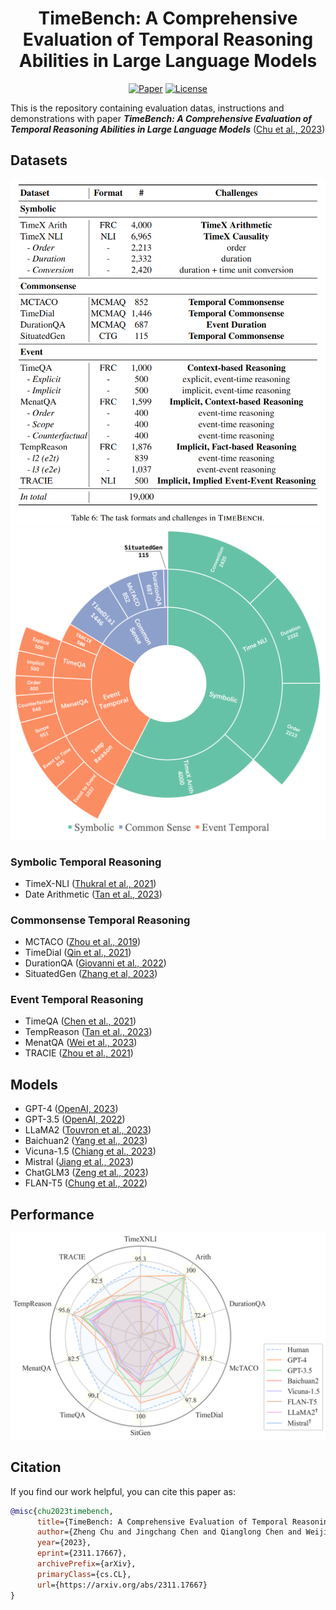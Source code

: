 <div align="center">
<h1>
TimeBench: A Comprehensive Evaluation of
Temporal Reasoning Abilities in Large Language Models
</h1>
</div>

<div align="center">
    <a href="https://doi.org/10.48550/arXiv.2311.17667"><img src="https://img.shields.io/badge/arXiv-2311.17667-b31b1b.svg" alt="Paper"></a>
    <!-- <a href="https://github.com/zchuz/TimeBench"><img src="https://img.shields.io/github/last-commit/zchuz/TimeBench?color=blue" alt="Github"></a> -->
    <a href="https://github.com/zchuz/TimeBench/blob/main/LICENSE"> <img alt="License" src="https://img.shields.io/github/license/zchuz/TimeBench?color=green"> </a>
</div>

This is the repository containing evaluation datas, instructions and demonstrations with paper _**TimeBench: A Comprehensive Evaluation of Temporal Reasoning Abilities in
  Large Language Models**_ ([Chu et al., 2023](https://arxiv.org/abs/2311.17667))

## Datasets
![](assets/dataset.png)
![](assets/sunburst.png)

### Symbolic Temporal Reasoning
- TimeX-NLI ([Thukral et al., 2021](https://doi.org/10.18653/v1/2021.blackboxnlp-1.31))
- Date Arithmetic ([Tan et al., 2023](https://doi.org/10.18653/v1/2023.acl-long.828))
### Commonsense Temporal Reasoning
- MCTACO ([Zhou et al., 2019](https://doi.org/10.18653/v1/D19-1332))
- TimeDial ([Qin et al., 2021](https://doi.org/10.18653/v1/2021.acl-long.549))
- DurationQA ([Giovanni et al., 2022](https://aclanthology.org/2022.lrec-1.473))
- SituatedGen ([Zhang et al, 2023](https://doi.org/10.48550/arXiv.2306.12552))
### Event Temporal Reasoning
- TimeQA ([Chen et al., 2021](https://datasets-benchmarks-proceedings.neurips.cc/paper/2021/hash/1f0e3dad99908345f7439f8ffabdffc4-Abstract-round2.html))
- TempReason ([Tan et al., 2023](https://doi.org/10.18653/v1/2023.acl-long.828))
- MenatQA ([Wei et al., 2023](https://doi.org/10.48550/arXiv.2310.05157))
- TRACIE ([Zhou et al., 2021](https://doi.org/10.18653/v1/2021.naacl-main.107))
## Models
- GPT-4 ([OpenAI, 2023](https://doi.org/10.48550/arXiv.2303.08774))
- GPT-3.5 ([OpenAI, 2022](http://papers.nips.cc/paper\_files/paper/2022/hash/b1efde53be364a73914f58805a001731-Abstract-Conference.html))
- LLaMA2 ([Touvron et al., 2023](https://www.google.com.hk/url?sa=t&rct=j&q=&esrc=s&source=web&cd=&cad=rja&uact=8&ved=2ahUKEwiR3dXNzemCAxVmslYBHfz4AnkQFnoECAYQAQ&url=https%3A%2F%2Fai.meta.com%2Fllama%2F&usg=AOvVaw2NNlbTg8mieJEHSM4T8jGp&opi=89978449))
- Baichuan2 ([Yang et al., 2023](https://doi.org/10.48550/arXiv.2309.10305))
- Vicuna-1.5 ([Chiang et al., 2023](https://lmsys.org/blog/2023-03-30-vicuna/))
- Mistral ([Jiang et al., 2023](https://doi.org/10.48550/arXiv.2310.06825))
- ChatGLM3 ([Zeng et al., 2023](https://openreview.net/pdf?id=-Aw0rrrPUF))
- FLAN-T5 ([Chung et al., 2022](https://arxiv.org/abs/2210.11416))

## Performance
![image](assets/radar.png)

## Citation
If you find our work helpful, you can cite this paper as:

```bibtex
@misc{chu2023timebench,
      title={TimeBench: A Comprehensive Evaluation of Temporal Reasoning Abilities in Large Language Models}, 
      author={Zheng Chu and Jingchang Chen and Qianglong Chen and Weijiang Yu and Haotian Wang and Ming Liu and Bing Qin},
      year={2023},
      eprint={2311.17667},
      archivePrefix={arXiv},
      primaryClass={cs.CL},
      url={https://arxiv.org/abs/2311.17667}
}
```
